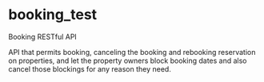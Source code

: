 # booking_test
Booking RESTful API

API that permits booking, canceling the booking and rebooking reservation on properties, and let the property owners
block booking dates and also cancel those blockings for any reason they need.



